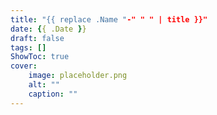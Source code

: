 ```yaml
---
title: "{{ replace .Name "-" " " | title }}"
date: {{ .Date }}
draft: false
tags: []
ShowToc: true
cover:
    image: placeholder.png
    alt: ""
    caption: ""
---
```


